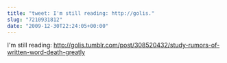 ```yaml
---
title: "tweet: I'm still reading: http://golis."
slug: "7210931812"
date: "2009-12-30T22:24:05+00:00"
---
```

I'm still reading: http://golis.tumblr.com/post/308520432/study-rumors-of-written-word-death-greatly
